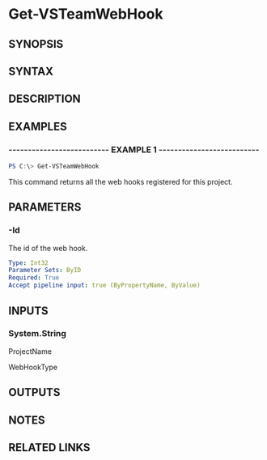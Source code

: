 <!-- #include "./common/header.md" -->

# Get-VSTeamWebHook

## SYNOPSIS

<!-- #include "./synopsis/Get-VSTeamWebHook.md" -->

## SYNTAX

## DESCRIPTION

<!-- #include "./synopsis/Get-VSTeamWebHook.md" -->

## EXAMPLES

### -------------------------- EXAMPLE 1 --------------------------

```PowerShell
PS C:\> Get-VSTeamWebHook
```

This command returns all the web hooks registered for this project.

## PARAMETERS

### -Id

The id of the web hook.

```yaml
Type: Int32
Parameter Sets: ByID
Required: True
Accept pipeline input: true (ByPropertyName, ByValue)
```

## INPUTS

### System.String

ProjectName

WebHookType

## OUTPUTS

## NOTES

## RELATED LINKS